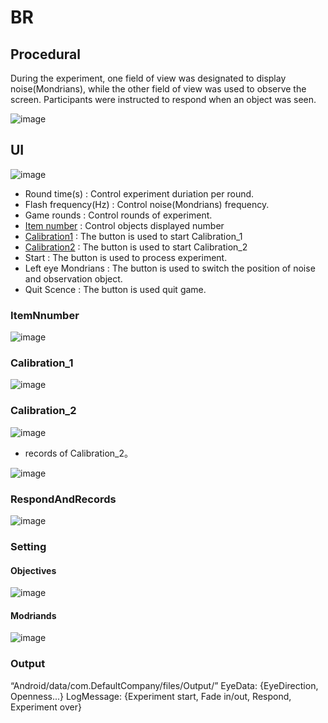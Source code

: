 # BR
## Procedural
During the experiment, one field of view was designated to display noise(Mondrians), while the other field of view was used to observe the screen. Participants were instructed to respond when an object was seen.

![image](https://github.com/user-attachments/assets/5d2a2bf3-6b9e-44b4-9d12-8f0979691ce0)

## UI
![image](https://github.com/user-attachments/assets/f7292194-c7db-4a2a-bc09-ef86a7efa0dd)
- Round time(s) : Control experiment duriation per round.
- Flash frequency(Hz) : Control noise(Mondrians) frequency.
- Game rounds : Control rounds of experiment. 
- [Item number](###ItemNnumber) : Control objects displayed number
- [Calibration1](###Calibration_1) : The button is used to start Calibration_1
- [Calibration2](###Calibration_2) : The button is used to start Calibration_2
- Start : The button is used to process experiment.
- Left eye Mondrians : The button is used to switch the position of noise and observation object.
- Quit Scence : The button is used quit game.


### ItemNnumber
![image](https://github.com/user-attachments/assets/b613bf8d-0a7c-491f-88ff-379901d5055c)
### Calibration_1
![image](https://github.com/user-attachments/assets/8fed1228-0fec-459e-b48f-147d0131916b)

### Calibration_2
![image](https://github.com/user-attachments/assets/c3c55499-6b11-44b4-a967-37071718e981)
- records of Calibration_2。

![image](https://github.com/user-attachments/assets/1eb5acbd-cb68-482d-ab1d-9b13b7d1accd)

### RespondAndRecords
![image](https://github.com/user-attachments/assets/77462116-c0f0-4405-a04c-c3f625e3a3c5)

### Setting
#### Objectives
![image](https://github.com/user-attachments/assets/122a09d3-3afd-4c9c-a0fd-2184ead1e5db)
#### Modriands
![image](https://github.com/user-attachments/assets/5b32f432-2f49-40d6-8d5d-9dde6f6e8269)

### Output
“Android/data/com.DefaultCompany/files/Output/”
EyeData: {EyeDirection, Openness...}
LogMessage: {Experiment start, Fade in/out, Respond, Experiment over}
